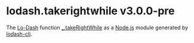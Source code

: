 # lodash.takerightwhile v3.0.0-pre

The [Lo-Dash](https://lodash.com/) function [_.takeRightWhile](http://lodash.com/docs#takeRightWhile) as a [Node.js](http://nodejs.org/) module generated by [lodash-cli](https://www.npmjs.com/package/lodash-cli).
